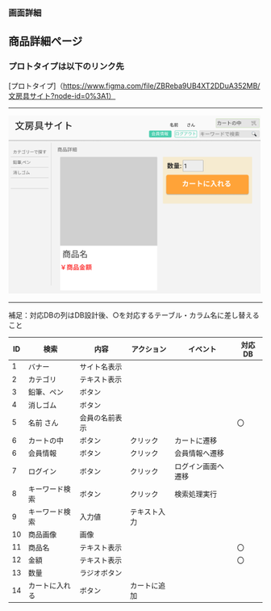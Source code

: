 ### 画面詳細

## 商品詳細ページ

### プロトタイプは以下のリンク先

[プロトタイプ]（https://www.figma.com/file/ZBReba9UB4XT2DDuA352MB/文房具サイト?node-id=0%3A1）
*****

<img src="img/商品詳細ログイン後.png" width=500>

*****

補足：対応DBの列はDB設計後、○を対応するテーブル・カラム名に差し替えること

| ID | 検索 | 内容 | アクション | イベント | 対応DB |
|----|-----|------|---------|-------|-------|
|1|バナー　|サイト名表示||||
|2|カテゴリ|テキスト表示||||
|3|鉛筆、ペン|ボタン||||
|4|消しゴム|ボタン||||
|5|名前 さん|会員の名前表示|||〇|
|6|カートの中|ボタン|クリック|カートに遷移||
|6|会員情報|ボタン|クリック|会員情報へ遷移||
|7|ログイン|ボタン|クリック|ログイン画面へ遷移||
|8|キーワード検索|ボタン|クリック|検索処理実行||
|9|キーワード検索|入力値|テキスト入力|||
|10|商品画像|画像||||
|11|商品名|テキスト表示|||〇|
|12|金額|テキスト表示|||〇|
|13|数量|ラジオボタン||||
|14|カートに入れる|ボタン|カートに追加|||

